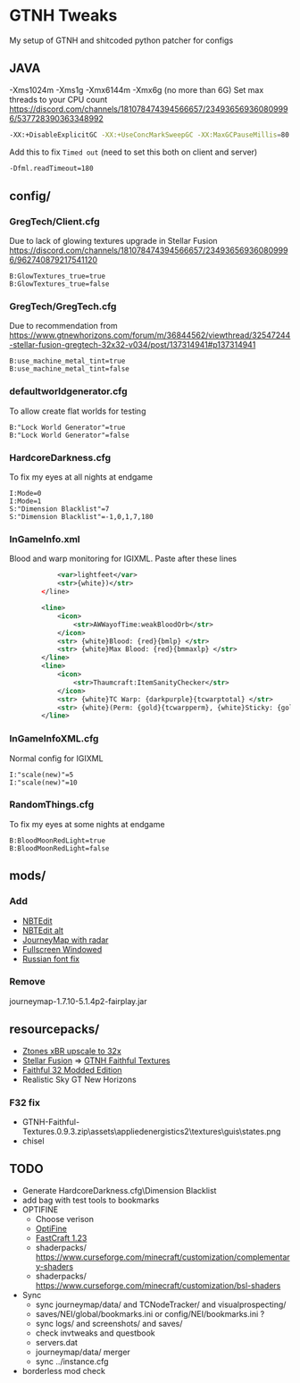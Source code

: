 # GTNH Tweaks

My setup of GTNH and shitcoded python patcher for configs

## JAVA
-Xms1024m
-Xms1g
-Xmx6144m
-Xmx6g
(no more than 6G)
Set max threads to your CPU count
https://discord.com/channels/181078474394566657/234936569360809996/537728390363348992
```bash
-XX:+DisableExplicitGC -XX:+UseConcMarkSweepGC -XX:MaxGCPauseMillis=80 -XX:+UseStringDeduplication -XX:+UseCompressedOops -XX:+UseCodeCacheFlushing -XX:ParallelGCThreads=6
```
Add this to fix `Timed out` (need to set this both on client and server)
```bash
-Dfml.readTimeout=180
```
## config/
### GregTech/Client.cfg
Due to lack of glowing textures upgrade in Stellar Fusion https://discord.com/channels/181078474394566657/234936569360809996/962740879217541120
```
B:GlowTextures_true=true
B:GlowTextures_true=false
```
### GregTech/GregTech.cfg
Due to recommendation from https://www.gtnewhorizons.com/forum/m/36844562/viewthread/32547244-stellar-fusion-gregtech-32x32-v034/post/137314941#p137314941
```
B:use_machine_metal_tint=true
B:use_machine_metal_tint=false
```
### defaultworldgenerator.cfg
To allow create flat worlds for testing
```
B:"Lock World Generator"=true
B:"Lock World Generator"=false
```
### HardcoreDarkness.cfg
To fix my eyes at all nights at endgame
```
I:Mode=0
I:Mode=1
S:"Dimension Blacklist"=7
S:"Dimension Blacklist"=-1,0,1,7,180
```
### InGameInfo.xml
Blood and warp monitoring for IGIXML. Paste after these lines
```xml
            <var>lightfeet</var>
            <str>{white})</str>
        </line>
```
```xml
        <line>
            <icon>
                <str>AWWayofTime:weakBloodOrb</str>
            </icon>
            <str> {white}Blood: {red}{bmlp} </str>
            <str> {white}Max Blood: {red}{bmmaxlp} </str>
        </line>
        <line>
            <icon>
                <str>Thaumcraft:ItemSanityChecker</str>
            </icon>
            <str> {white}TC Warp: {darkpurple}{tcwarptotal} </str>
            <str> {white}(Perm: {gold}{tcwarpperm}, {white}Sticky: {gold}{tcwarpsticky}, {white}Temp: {gold}{tcwarptemp}{white})</str>
        </line>
```
### InGameInfoXML.cfg
Normal config for IGIXML
```
I:"scale(new)"=5
I:"scale(new)"=10
```
### RandomThings.cfg
To fix my eyes at some nights at endgame
```
B:BloodMoonRedLight=true
B:BloodMoonRedLight=false
```
## mods/
### Add
- [NBTEdit](https://www.curseforge.com/minecraft/mc-mods/forge-nbtedit-for-1-7-10)
- [NBTEdit alt](https://github.com/MoeBoy76/NBTEdit/releases/tag/1.7.10)
- [JourneyMap with radar](https://www.curseforge.com/minecraft/mc-mods/journeymap/files/all?filter-game-version=2020709689%3A4449)
- [Fullscreen Windowed](https://www.curseforge.com/minecraft/mc-mods/fullscreen-windowed-borderless-for-minecraft)
- [Russian font fix](https://github.com/gamerforEA/Minecraft-ClientFixer/releases/tag/1.0)
### Remove
journeymap-1.7.10-5.1.4p2-fairplay.jar

## resourcepacks/
- [Ztones xBR upscale to 32x](https://discord.com/channels/181078474394566657/224191655375273985/453546192794550272)
- [Stellar Fusion](https://s3.amazonaws.com/files.enjin.com/1172307/modules/forum/attachments/%C2%A7f%C2%A7lS%C2%A7e%C2%A7lte%C2%A76%C2%A7lll%C2%A74%C2%A7lar+%C2%A7f%C2%A7lFusion+V0.3.4_1550833036.zip) => [GTNH Faithful Textures](https://github.com/Ethryan/GTNH-Faithful-Textures/releases/latest)
- [Faithful 32 Modded Edition](http://www.f32.me/old/F32-1.7.10.zip)
- Realistic Sky GT New Horizons
### F32 fix
- GTNH-Faithful-Textures.0.9.3.zip\assets\appliedenergistics2\textures\guis\states.png
- chisel

## TODO
- Generate HardcoreDarkness.cfg\Dimension Blacklist
- add bag with test tools to bookmarks
- OPTIFINE
  - Choose verison
  - [OptiFine](https://optifine.net/adloadx?f=OptiFine_1.7.10_HD_U_E7.jar)
  - [FastCraft 1.23](https://www.curseforge.com/minecraft/mc-mods/fastcraft/files/2292386)
  - shaderpacks/ https://www.curseforge.com/minecraft/customization/complementary-shaders
  - shaderpacks/ https://www.curseforge.com/minecraft/customization/bsl-shaders
- Sync
  - sync journeymap/data/ and TCNodeTracker/ and visualprospecting/
  - saves/NEI/global/bookmarks.ini or config/NEI/bookmarks.ini ?
  - sync logs/ and screenshots/ and saves/
  - check invtweaks and questbook
  - servers.dat
  - journeymap/data/ merger
  - sync ../instance.cfg
- borderless mod check
